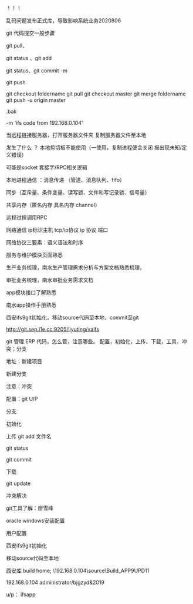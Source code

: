！！！

乱码问题发布正式库，导致影响系统业务2020806



git 代码提交一般步骤

git pull、

git status 、git add 

git status、git commit -m

git push

git checkout foldername
git pull
git checkout master
git merge foldername
git push -u origin master

.bak

-m 'ifs code  from 192.168.0.104'

当远程链接服务器，打开服务器文件夹 复制服务器文件至本地

发生了什么 ？ 本地剪切板不能使用（一使用，复制进程便会关闭 报出现未知/定义错误）

可能是socket 套接字/RPC相关逻辑



本地进程通信 ：消息传递 （管道、消息队列、fifo）

同步（互斥量、条件变量、读写锁、文件和写记录锁、信号量）

共享内存（匿名内存  具名内存  channel）

远程过程调用RPC

网络通信 ip标识主机      tcp/ip协议         ip   协议  端口

网络协议三要素：语义语法和时序



服务与维护模块页面熟悉

生产业务梳理，南水生产管理需求分析与方案文档熟悉梳理，

审批业务梳理，南水审批业务需求文档

app模块接口了解熟悉

南水app操作手册熟悉

西安ifs9git初始化，移动source代码至本地，commit至git 

http://git.sep.i1e.cc:9205/liyuting/xaifs

git 管理 ERP 代码，怎么管，注意哪些。
配置，初始化，上传、下载，工具，冲突；分支

地址：新建项目

新建分支

注意：冲突

配置：git U/P

分支

初始化

上传 git add 文件名

git status

git commit

下载

git update

冲突解决

git工具了解：廖雪峰

oracle windows安装配置

用户配置

西安ifs9git初始化

移动source代码至本地



西安库 build home;    \\192.168.0.104\source\Build_APP9UPD11

192.168.0.104  administrator/bjgzyd&2019

u/p： ifsapp

